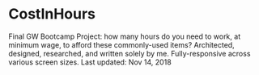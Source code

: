 # CostInHours
Final GW Bootcamp Project: how many hours do you need to work, at minimum wage, to afford these commonly-used items? Architected, designed, researched, and written solely by me. Fully-responsive across various screen sizes.  Last updated: Nov 14, 2018
